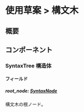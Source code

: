 # 使用草案 > 構文木

## 概要

## コンポーネント

### SyntaxTree 構造体

#### フィールド

##### root_node: [SyntaxNode](./syntaxnode/index.md#SyntaxNode%20%構造体)

構文木の根ノード。
